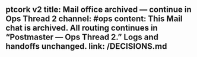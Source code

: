 ptcork v2
title: Mail office archived — continue in Ops Thread 2
channel: #ops
content: This Mail chat is archived. All routing continues in “Postmaster — Ops Thread 2.” Logs and handoffs unchanged.
link: /DECISIONS.md
---
